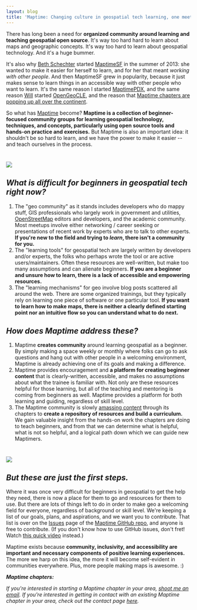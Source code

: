 ```yaml
---
layout: blog
title: 'Maptime: Changing culture in geospatial tech learning, one meetup at a time'
---
```


There has long been a need for **organized community around learning and teaching geospatial open source**. It's way too hard hard to learn about maps and geographic concepts. It's way too hard to learn about geospatial technology. And it's a huge bummer.

It's also why [Beth Schechter](https://twitter.com/bethschechter) started [MaptimeSF](https://twitter.com/maptimesf) in the summer of 2013: she wanted to make it easier for herself to learn, and for her that meant _working with other people_. And then MaptimeSF grew in popularity, because it just makes sense to learn things in an accessible way with other people who want to learn. It's the same reason I started [MaptimePDX](https://twitter.com/maptimepdx), and the same reason [Will](https://twitter.com/skorasaurus) started [OpenGeoCLE](https://twitter.com/opengeocle), and the reason that [Maptime chapters are popping up all over the continent](https://www.maptime.io/state-of-the-maptime/).

So what has [Maptime](https://maptime.io) become? **Maptime is a collection of beginner-focused community groups for learning geospatial technology, techniques, and concepts, particularly using open source tools and hands-on practice and exercises.** But Maptime is also an important idea: it shouldn't be so hard to learn, and we have the power to make it easier -- and teach ourselves in the process.

<h1><img src="/images/maptime.jpg" class="inline" /></h1>

## _What is difficult for beginners in geospatial tech right now?_

1. The "geo community" as it stands includes developers who do mappy stuff, GIS professionals who largely work in government and utilities, [OpenStreetMap](https://openstreetmap.org) editors and developers, and the academic community. Most meetups involve either networking / career seeking or presentations of recent work by experts who are to talk to other experts. **If you're new to the field and trying to _learn_, there isn't a community for you.**
3. The "learning tools" for geospatial tech are largely written by developers and/or experts, the folks who perhaps wrote the tool or are active users/maintainers. Often these resources are well-written, but make too many assumptions and can alienate beginners. **If you are a beginner and unsure how to learn, there is a lack of accessible and empowering resources.**
2. The "learning mechanisms" for geo involve blog posts scattered all around the web. There are some organized trainings, but they typically rely on learning one piece of software or one particular tool. **If you want to learn how to make maps, there is neither a clearly defined starting point nor an intuitive flow so you can understand what to do next.**

## _How does Maptime address these?_

1. Maptime **creates community** around learning geospatial as a beginner. By simply making a space weekly or monthly where folks can go to ask questions and hang out with other people in a welcoming environment, Maptime is already achieving one of its goals and making a difference.
2. Maptime provides encouragement and **a platform for creating beginner content** that is clearly-written, accessible, and makes no assumptions about what the trainee is familiar with. Not only are these resources helpful for those learning, but all of the teaching and mentoring is coming from beginners as well. Maptime provides a platform for both learning and guiding, regardless of skill level.
3. The Maptime community is slowly [amassing content](https://github.com/maptime) through its chapters to **create a repository of resources and build a curriculum.** We gain valuable insight from the hands-on work the chapters are doing to teach beginners, and from that we can determine what is helpful, what is not so helpful, and a logical path down which we can guide new Maptimers.

<h1><img src="/images/maptimepdx.jpg" class="inline" /></h1>


## _But these are just the first steps._

Where it was once very difficult for beginners in geospatial to get the help they need, there is now a place for them to go and resources for them to use. But there are lots of things left to do in order to make geo a welcoming field for everyone, regardless of background or skill level. We're keeping a list of our goals, plans, and aspirations, and we want you to contribute. That list is over on the [Issues](https://github.com/maptime/maptime/issues) page of the [Maptime GitHub repo](https://github.com/maptime), and anyone is free to contribute. (If you don't know how to use GitHub issues, don't fret! Watch [this quick video](https://t.co/XbQaMio9SI) instead.)

Maptime exists because **community, inclusivity, and accessibility are important and necessary components of positive learning experiences.** The more we harp on this idea, the more it will become self-evident in communities everywhere. Plus, more people making maps is awesome. :)

**_Maptime chapters:_**
<script src="https://embed.github.com/view/geojson/maptime/maptime-bites/gh-pages/00004/maptimes.geojson"></script>

_If you're interested in starting a Maptime chapter in your area, [shoot me an email](mailto:lyzi@codeforamerica.org). If you're interested in getting in contact with an existing Maptime chapter in your area, check out the contact page [here](https://www.maptime.io/chapters/)._
